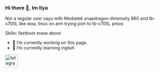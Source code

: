 ### Hi there 👋, Im Ilya
Not a regular user vayu with Mediatek snapdragon dimensity 860 and tb-x705L
like woa, linux on arm
trying port to tb-x705L pmos


Skills: fastboot erase aboot

- 🔭 I’m currently working on this page. 
- 🌱 I’m currently learning inglish 


[<img src='https://cdn.jsdelivr.net/npm/simple-icons@3.0.1/icons/telegram.svg' alt='telegram' height='40'>](https://t.me/nedokaka)  


